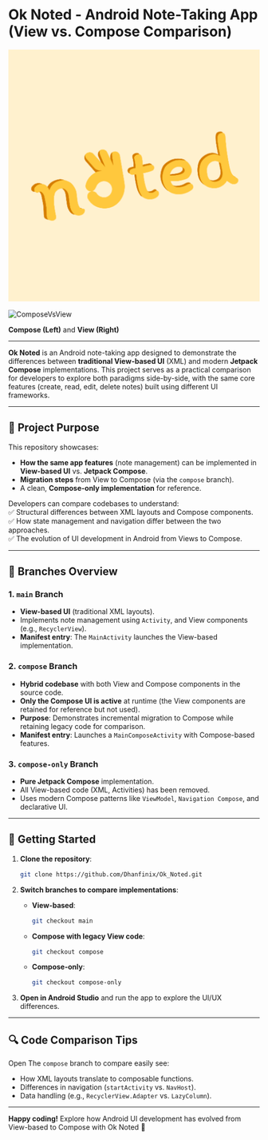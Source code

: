 # Ok Noted - Android Note-Taking App (View vs. Compose Comparison)
![OkNoteIcon](app/src/main/ic_launcher-playstore.png)

![ComposeVsView](https://github.com/user-attachments/assets/0dc912b8-0ba3-4560-83b0-639b24206ff9)

**Compose (Left)** and **View (Right)**

---

**Ok Noted** is an Android note-taking app designed to demonstrate the differences between **traditional View-based UI** (XML) and modern **Jetpack Compose** implementations. This project serves as a practical comparison for developers to explore both paradigms side-by-side, with the same core features (create, read, edit, delete notes) built using different UI frameworks.

---

## 📖 Project Purpose  
This repository showcases:  
- **How the same app features** (note management) can be implemented in **View-based UI** vs. **Jetpack Compose**.  
- **Migration steps** from View to Compose (via the `compose` branch).  
- A clean, **Compose-only implementation** for reference.  

Developers can compare codebases to understand:  
✅ Structural differences between XML layouts and Compose components.  
✅ How state management and navigation differ between the two approaches.  
✅ The evolution of UI development in Android from Views to Compose.  

---

## 🌿 Branches Overview  

### 1. **`main` Branch**  
- **View-based UI** (traditional XML layouts).  
- Implements note management using `Activity`, and View components (e.g., `RecyclerView`).  
- **Manifest entry**: The `MainActivity` launches the View-based implementation.  

### 2. **`compose` Branch**  
- **Hybrid codebase** with both View and Compose components in the source code.  
- **Only the Compose UI is active** at runtime (the View components are retained for reference but not used).  
- **Purpose**: Demonstrates incremental migration to Compose while retaining legacy code for comparison.  
- **Manifest entry**: Launches a `MainComposeActivity` with Compose-based features.  

### 3. **`compose-only` Branch**  
- **Pure Jetpack Compose** implementation.  
- All View-based code (XML, Activities) has been removed.  
- Uses modern Compose patterns like `ViewModel`, `Navigation Compose`, and declarative UI.  

---

## 🚀 Getting Started  
1. **Clone the repository**:  
   ```bash
   git clone https://github.com/Dhanfinix/Ok_Noted.git
   ```

2. **Switch branches to compare implementations**:  
   - **View-based**:  
     ```bash
     git checkout main
     ```  
   - **Compose with legacy View code**:  
     ```bash
     git checkout compose
     ```  
   - **Compose-only**:  
     ```bash
     git checkout compose-only
     ```  

3. **Open in Android Studio** and run the app to explore the UI/UX differences.  

---

## 🔍 Code Comparison Tips  
Open The `compose` branch to compare easily see:  
  - How XML layouts translate to composable functions.  
  - Differences in navigation (`startActivity` vs. `NavHost`).  
  - Data handling (e.g., `RecyclerView.Adapter` vs. `LazyColumn`). 

---

**Happy coding!** Explore how Android UI development has evolved from View-based to Compose with Ok Noted 🚀  
